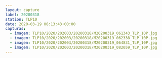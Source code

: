```yaml
---
layout: capture
label: 20200318
station: TLP10
date: 2020-03-19 06:13:43+00:00
capturas:
  - imagem: TLP10/2020/202003/20200318/M20200319_061343_TLP_10P.jpg
  - imagem: TLP10/2020/202003/20200318/M20200319_062338_TLP_10P.jpg
  - imagem: TLP10/2020/202003/20200318/M20200319_064831_TLP_10P.jpg
  - imagem: TLP10/2020/202003/20200318/M20200319_082059_TLP_10P.jpg
---
```

